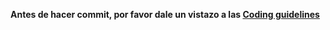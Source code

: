 **Antes de hacer commit, por favor dale un vistazo a las [Coding guidelines](/docs/Coding-guidelines.md)**
